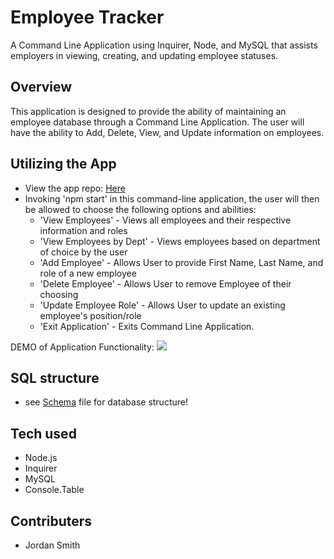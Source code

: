 # Employee Tracker
A Command Line Application using Inquirer, Node, and MySQL that assists employers in viewing, creating, and updating employee statuses.

## Overview
This application is designed to provide the ability of maintaining an employee database through a Command Line Application. The user will have the ability to Add, Delete, View, and Update information on employees.

## Utilizing the App
- View the app repo: [Here](https://github.com/jsmithxyz/employee-tracker "Here")
- Invoking 'npm start' in this command-line application, the user will then be allowed to choose the following options and abilities:
    - 'View Employees' - Views all employees and their respective information and roles
    - 'View Employees by Dept' - Views employees based on department of choice by the user
    - 'Add Employee' - Allows User to provide First Name, Last Name, and role of a new employee
    - 'Delete Employee' - Allows User to remove Employee of their choosing
    - 'Update Employee Role' - Allows User to update an existing employee's position/role
    - 'Exit Application' - Exits Command Line Application.

DEMO of Application Functionality:
![](EmployeeTrackerDemo.gif)

## SQL structure
- see [Schema](https://github.com/jsmithxyz/employee-tracker/blob/master/schema.sql "Schema") file for database structure!

## Tech used
- Node.js
- Inquirer
- MySQL
- Console.Table

## Contributers
- Jordan Smith